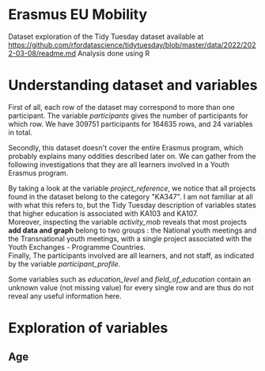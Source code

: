 # Erasmus EU Mobility
Dataset exploration of the Tidy Tuesday dataset available at https://github.com/rfordatascience/tidytuesday/blob/master/data/2022/2022-03-08/readme.md
Analysis done using R

# Understanding dataset and variables
First of all, each row of the dataset may correspond to more than one participant.
The variable _participants_ gives the number of participants for which row.
We have 309751 participants for 164635 rows, and 24 variables in total.

Secondly, this dataset doesn't cover the entire Erasmus program, which probably explains many oddities described later on. We can gather from the following investigations that they are all learners involved in a Youth Erasmus program.

By taking a look at the variable *project_reference*, we notice that all projects found in the dataset belong to the category "KA347".
I am not familiar at all with what this refers to, but the Tidy Tuesday description of variables states that higher education is associated with KA103 and KA107.
<br/>
Moreover, inspecting the variable *activity_mob* reveals that most projects **add data and graph** belong to two groups : the National youth meetings and the Transnational youth meetings, with a single project associated with the Youth Exchanges - Programme Countries.
<br/>
Finally, The participants involved are all learners, and not staff, as indicated by the variable *participant_profile*.

Some variables such as *education_level* and *field_of_education* contain an unknown value (not missing value) for every single row and are thus do not reveal any useful information here.

# Exploration of variables
## Age
